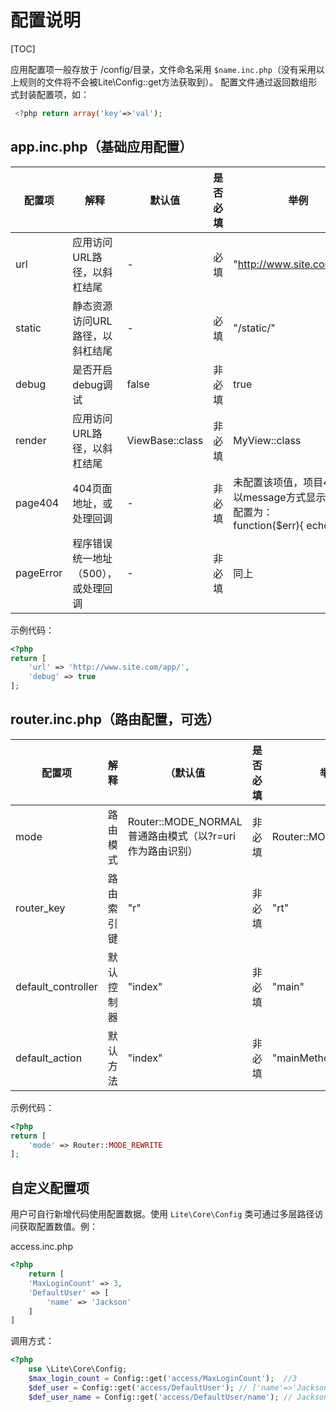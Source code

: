 # 配置说明

[TOC]

应用配置项一般存放于 /config/目录，文件命名采用 `$name.inc.php`（没有采用以上规则的文件将不会被Lite\Config::get方法获取到）。
配置文件通过返回数组形式封装配置项，如： 

``` php
 <?php return array('key'=>'val'); 
```

## app.inc.php（基础应用配置）

| 配置项 | 解释 | 默认值 | 是否必填 | 举例 |
| ----- | -----| ----- | ----- | ----- |
| url| 应用访问URL路径，以斜杠结尾 | - | 必填 | "http://www.site.com/app/" |
| static | 静态资源访问URL路径，以斜杠结尾 | - | 必填 | "/static/" |
| debug | 是否开启debug调试 | false | 非必填 | true |
| render | 应用访问URL路径，以斜杠结尾 | ViewBase::class | 非必填 | MyView::class |
| page404 | 404页面地址，或处理回调 | - | 非必填 | 未配置该项值，项目404直接以message方式显示。如可配置为：<br /> function($err){ echo $err; } |
| pageError | 程序错误统一地址（500），或处理回调 | - | 非必填 | 同上 |

示例代码：
``` php
<?php
return [
	'url' => 'http://www.site.com/app/',
	'debug' => true
];
```

## router.inc.php（路由配置，可选）

| 配置项 | 解释 | （默认值 | 是否必填 | 举例 |
| ----- | -----| ----- | ----- | ----- |
| mode | 路由模式 | Router::MODE_NORMAL 普通路由模式（以?r=uri作为路由识别） | 非必填 | Router::MODE_REWRITE |
| router_key | 路由索引键 | "r" | 非必填 | "rt" |
| default_controller | 默认控制器 | "index" | 非必填 | "main" |
| default_action | 默认方法 | "index" | 非必填 | "mainMethod" |

示例代码：
``` php
<?php
return [
	'mode' => Router::MODE_REWRITE
];
```

## 自定义配置项

用户可自行新增代码使用配置数据。使用 `Lite\Core\Config` 类可通过多层路径访问获取配置数值。例：

access.inc.php

``` php
<?php
    return [
    'MaxLoginCount' => 3,
    'DefaultUser' => [
        'name' => 'Jackson'
    ]
]
```

调用方式：

``` php
<?php
    use \Lite\Core\Config;
    $max_login_count = Config::get('access/MaxLoginCount');  //3
	$def_user = Config::get('access/DefaultUser'); // ['name'=>'Jackson']
	$def_user_name = Config::get('access/DefaultUser/name'); // Jackson
```

